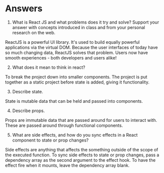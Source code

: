 # Answers

1. What is React JS and what problems does it try and solve? Support your answer with concepts introduced in class and from your personal research on the web.

ReactJS is a powerful UI library. It's used to build equally powerful applications via the virtual DOM. Because the user interfaces of today have so much changing data, ReactJS solves that problem. Users now have smooth experiences - both developers and users alike!

2. What does it mean to think in react?

To break the project down into smaller components. The project is put together as a static project before state is added, giving it functionality.

3. Describe state.

State is mutable data that can be held and passed into components.

4. Describe props.

Props are immutable data that are passed around for users to interact with. These are passed around through functional components.

5. What are side effects, and how do you sync effects in a React component to state or prop changes?

Side effects are anything that affects the something outside of the scope of the executed function. To sync side effects to state or prop changes, pass a dependency array as the second argument to the effect hook. To have the effect fire when it mounts, leave the dependency array blank.
